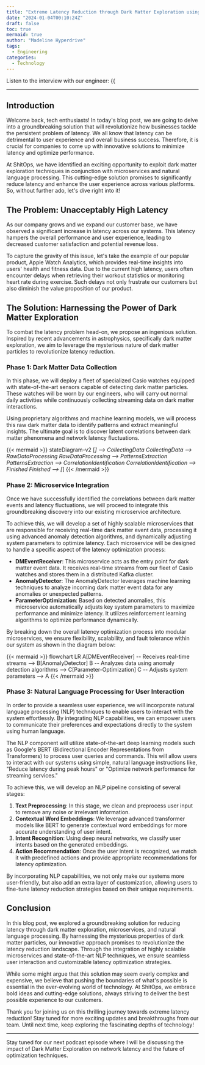 ```yaml
---
title: "Extreme Latency Reduction through Dark Matter Exploration using Microservices and Natural Language Processing"
date: "2024-01-04T00:10:24Z"
draft: false
toc: true
mermaid: true
author: "Madeline Hyperdrive"
tags:
  - Engineering
categories:
  - Technology
---
```


Listen to the interview with our engineer: {{<audio src="https://s3.chaops.de/shitops/podcasts/extreme-latency-reduction-through-dark-matter-exploration-using-microservices-and-natural-language-processing.mp3" class="audio">}}

---

## Introduction

Welcome back, tech enthusiasts! In today's blog post, we are going to delve into a groundbreaking solution that will revolutionize how businesses tackle the persistent problem of latency. We all know that latency can be detrimental to user experience and overall business success. Therefore, it is crucial for companies to come up with innovative solutions to minimize latency and optimize performance.

At ShitOps, we have identified an exciting opportunity to exploit dark matter exploration techniques in conjunction with microservices and natural language processing. This cutting-edge solution promises to significantly reduce latency and enhance the user experience across various platforms. So, without further ado, let's dive right into it!

## The Problem: Unacceptably High Latency

As our company grows and we expand our customer base, we have observed a significant increase in latency across our systems. This latency hampers the overall performance and user experience, leading to decreased customer satisfaction and potential revenue loss.

To capture the gravity of this issue, let's take the example of our popular product, Apple Watch Analytics, which provides real-time insights into users' health and fitness data. Due to the current high latency, users often encounter delays when retrieving their workout statistics or monitoring heart rate during exercise. Such delays not only frustrate our customers but also diminish the value proposition of our product.

## The Solution: Harnessing the Power of Dark Matter Exploration

To combat the latency problem head-on, we propose an ingenious solution. Inspired by recent advancements in astrophysics, specifically dark matter exploration, we aim to leverage the mysterious nature of dark matter particles to revolutionize latency reduction.

### Phase 1: Dark Matter Data Collection

In this phase, we will deploy a fleet of specialized Casio watches equipped with state-of-the-art sensors capable of detecting dark matter particles. These watches will be worn by our engineers, who will carry out normal daily activities while continuously collecting streaming data on dark matter interactions.

Using proprietary algorithms and machine learning models, we will process this raw dark matter data to identify patterns and extract meaningful insights. The ultimate goal is to discover latent correlations between dark matter phenomena and network latency fluctuations.

{{< mermaid >}}
stateDiagram-v2
[*] --> CollectingData
CollectingData --> RawDataProcessing
RawDataProcessing --> PatternsExtraction
PatternsExtraction --> CorrelationIdentification
CorrelationIdentification --> Finished
Finished --> [*]
{{< /mermaid >}}

### Phase 2: Microservice Integration

Once we have successfully identified the correlations between dark matter events and latency fluctuations, we will proceed to integrate this groundbreaking discovery into our existing microservice architecture. 

To achieve this, we will develop a set of highly scalable microservices that are responsible for receiving real-time dark matter event data, processing it using advanced anomaly detection algorithms, and dynamically adjusting system parameters to optimize latency. Each microservice will be designed to handle a specific aspect of the latency optimization process:

- **DMEventReceiver**: This microservice acts as the entry point for dark matter event data. It receives real-time streams from our fleet of Casio watches and stores them in a distributed Kafka cluster.
- **AnomalyDetector**: The AnomalyDetector leverages machine learning techniques to analyze incoming dark matter event data for any anomalies or unexpected patterns.
- **ParameterOptimization**: Based on detected anomalies, this microservice automatically adjusts key system parameters to maximize performance and minimize latency. It utilizes reinforcement learning algorithms to optimize performance dynamically.

By breaking down the overall latency optimization process into modular microservices, we ensure flexibility, scalability, and fault tolerance within our system as shown in the diagram below:

{{< mermaid >}}
flowchart LR
A[DMEventReceiver] -- Receives real-time streams --> B[AnomalyDetector]
B -- Analyzes data using anomaly detection algorithms --> C[Parameter-Optimization]
C -- Adjusts system parameters --> A
{{< /mermaid >}}

### Phase 3: Natural Language Processing for User Interaction

In order to provide a seamless user experience, we will incorporate natural language processing (NLP) techniques to enable users to interact with the system effortlessly. By integrating NLP capabilities, we can empower users to communicate their preferences and expectations directly to the system using human language.

The NLP component will utilize state-of-the-art deep learning models such as Google's BERT (Bidirectional Encoder Representations from Transformers) to process user queries and commands. This will allow users to interact with our systems using simple, natural language instructions like, "Reduce latency during peak hours" or "Optimize network performance for streaming services."

To achieve this, we will develop an NLP pipeline consisting of several stages:

1. **Text Preprocessing**: In this stage, we clean and preprocess user input to remove any noise or irrelevant information.
2. **Contextual Word Embeddings**: We leverage advanced transformer models like BERT to generate contextual word embeddings for more accurate understanding of user intent.
3. **Intent Recognition**: Using deep neural networks, we classify user intents based on the generated embeddings.
4. **Action Recommendation**: Once the user intent is recognized, we match it with predefined actions and provide appropriate recommendations for latency optimization.

By incorporating NLP capabilities, we not only make our systems more user-friendly, but also add an extra layer of customization, allowing users to fine-tune latency reduction strategies based on their unique requirements.

## Conclusion

In this blog post, we explored a groundbreaking solution for reducing latency through dark matter exploration, microservices, and natural language processing. By harnessing the mysterious properties of dark matter particles, our innovative approach promises to revolutionize the latency reduction landscape. Through the integration of highly scalable microservices and state-of-the-art NLP techniques, we ensure seamless user interaction and customizable latency optimization strategies.

While some might argue that this solution may seem overly complex and expensive, we believe that pushing the boundaries of what's possible is essential in the ever-evolving world of technology. At ShitOps, we embrace bold ideas and cutting-edge solutions, always striving to deliver the best possible experience to our customers.

Thank you for joining us on this thrilling journey towards extreme latency reduction! Stay tuned for more exciting updates and breakthroughs from our team. Until next time, keep exploring the fascinating depths of technology!

---

Stay tuned for our next podcast episode where I will be discussing the impact of Dark Matter Exploration on network latency and the future of optimization techniques.